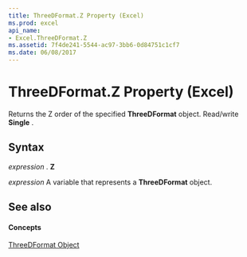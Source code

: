 ```yaml
---
title: ThreeDFormat.Z Property (Excel)
ms.prod: excel
api_name:
- Excel.ThreeDFormat.Z
ms.assetid: 7f4de241-5544-ac97-3bb6-0d84751c1cf7
ms.date: 06/08/2017
---
```



# ThreeDFormat.Z Property (Excel)

Returns the Z order of the specified **ThreeDFormat** object. Read/write **Single** .


## Syntax

 _expression_ . **Z**

 _expression_ A variable that represents a **ThreeDFormat** object.


## See also


#### Concepts


[ThreeDFormat Object](threedformat-object-excel.md)

